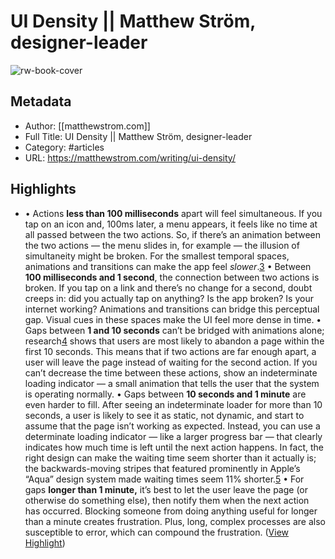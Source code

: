 # UI Density || Matthew Ström, designer-leader

![rw-book-cover](https://readwise-assets.s3.amazonaws.com/media/uploaded_book_covers/profile_401512/VgNBUq-pg8-1200.jpeg)

## Metadata
- Author: [[matthewstrom.com]]
- Full Title: UI Density || Matthew Ström, designer-leader
- Category: #articles
- URL: https://matthewstrom.com/writing/ui-density/

## Highlights
- • Actions **less than 100 milliseconds** apart will feel simultaneous. If you tap on an icon and, 100ms later, a menu appears, it feels like no time at all passed between the two actions. So, if there’s an animation between the two actions — the menu slides in, for example — the illusion of simultaneity might be broken. For the smallest temporal spaces, animations and transitions can make the app feel *slower*.[3](https://matthewstrom.com/writing/ui-density#fn3)
  • Between **100 milliseconds and 1 second**, the connection between two actions is broken. If you tap on a link and there’s no change for a second, doubt creeps in: did you actually tap on anything? Is the app broken? Is your internet working? Animations and transitions can bridge this perceptual gap. Visual cues in these spaces make the UI feel more dense in time.
  • Gaps between **1 and 10 seconds** can’t be bridged with animations alone; research[4](https://matthewstrom.com/writing/ui-density#fn4) shows that users are most likely to abandon a page within the first 10 seconds. This means that if two actions are far enough apart, a user will leave the page instead of waiting for the second action. If you can’t decrease the time between these actions, show an indeterminate loading indicator — a small animation that tells the user that the system is operating normally.
  • Gaps between **10 seconds and 1 minute** are even harder to fill. After seeing an indeterminate loader for more than 10 seconds, a user is likely to see it as static, not dynamic, and start to assume that the page isn’t working as expected. Instead, you can use a determinate loading indicator — like a larger progress bar — that clearly indicates how much time is left until the next action happens. In fact, the right design can make the waiting time seem shorter than it actually is; the backwards-moving stripes that featured prominently in Apple’s “Aqua” design system made waiting times seem 11% shorter.[5](https://matthewstrom.com/writing/ui-density#fn5)
  • For gaps **longer than 1 minute,** it’s best to let the user leave the page (or otherwise do something else), then notify them when the next action has occurred. Blocking someone from doing anything useful for longer than a minute creates frustration. Plus, long, complex processes are also susceptible to error, which can compound the frustration. ([View Highlight](https://read.readwise.io/read/01hye0jnvn9d0kmbx1hm2zm5kb))
